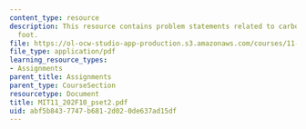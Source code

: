 ```yaml
---
content_type: resource
description: This resource contains problem statements related to carbon per cubic
  foot.
file: https://ol-ocw-studio-app-production.s3.amazonaws.com/courses/11-202-planning-economics-fall-2010/abf5b8437747b6812d020de637ad15df_MIT11_202F10_pset2.pdf
file_type: application/pdf
learning_resource_types:
- Assignments
parent_title: Assignments
parent_type: CourseSection
resourcetype: Document
title: MIT11_202F10_pset2.pdf
uid: abf5b843-7747-b681-2d02-0de637ad15df
---
```

